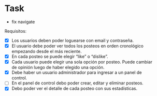 # Task
- fix navigate

Requisitos:
- [x] Los usuarios deben poder loguearse con email y contraseña.
- [x] El usuario debe poder ver todos los posteos en orden cronológico empezando desde el
más reciente.
- [x] En cada posteo se puede elegir “like” o “dislike”.
- [x] Cada usuario puede elegir una sola opción por posteo. Puede cambiar de opinión luego
de haber elegido una opción.
- [x] Debe haber un usuario administrador para ingresar a un panel de control.
- [ ] En el panel de control debo poder crear, editar y eliminar posteos.
- [x] Debo poder ver el detalle de cada posteo con sus estadísticas.